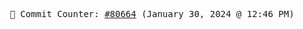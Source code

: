 <p align="center">
    <samp>
        📮 Commit Counter: <a href="https://github.com/Javascript-void0/Javascript-void0/commits/main">#80664</a> (January 30, 2024 @ 12:46 PM)
    </samp>
</p>
